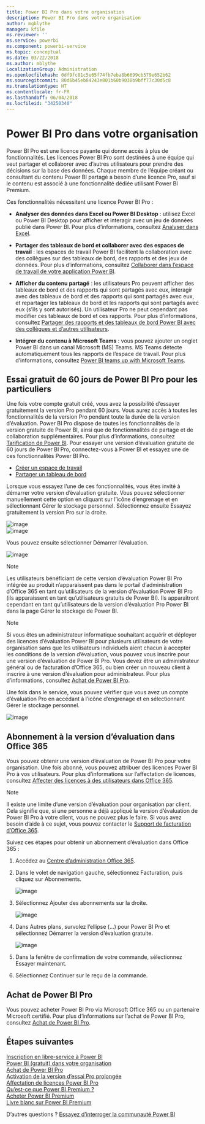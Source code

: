```yaml
---
title: Power BI Pro dans votre organisation
description: Power BI Pro dans votre organisation
author: mgblythe
manager: kfile
ms.reviewer: ''
ms.service: powerbi
ms.component: powerbi-service
ms.topic: conceptual
ms.date: 03/22/2018
ms.author: mblythe
LocalizationGroup: Administration
ms.openlocfilehash: 0df9fc81c5e65f74fb7eba8b6699cb579e652b62
ms.sourcegitcommit: 80d6b45eb84243e801b60b9038b9bff77c30d5c8
ms.translationtype: HT
ms.contentlocale: fr-FR
ms.lasthandoff: 06/04/2018
ms.locfileid: "34250340"
---
```

# <a name="power-bi-pro-in-your-organization"></a>Power BI Pro dans votre organisation

Power BI Pro est une licence payante qui donne accès à plus de fonctionnalités. Les licences Power BI Pro sont destinées à une équipe qui veut partager et collaborer avec d’autres utilisateurs pour prendre des décisions sur la base des données.  Chaque membre de l’équipe créant ou consultant du contenu Power BI partagé a besoin d’une licence Pro, sauf si le contenu est associé à une fonctionnalité dédiée utilisant Power BI Premium.

Ces fonctionnalités nécessitent une licence Power BI Pro :

* **Analyser des données dans Excel ou Power BI Desktop** : utilisez Excel ou Power BI Desktop pour afficher et interagir avec un jeu de données publié dans Power BI. Pour plus d’informations, consultez [Analyser dans Excel](service-analyze-in-excel.md).

* **Partager des tableaux de bord et collaborer avec des espaces de travail** : les espaces de travail Power BI facilitent la collaboration avec des collègues sur des tableaux de bord, des rapports et des jeux de données. Pour plus d’informations, consultez [Collaborer dans l’espace de travail de votre application Power BI](service-collaborate-power-bi-workspace.md).

* **Afficher du contenu partagé** : les utilisateurs Pro peuvent afficher des tableaux de bord et des rapports qui sont partagés avec eux, interagir avec des tableaux de bord et des rapports qui sont partagés avec eux, et repartager les tableaux de bord et les rapports qui sont partagés avec eux (s’ils y sont autorisés). Un utilisateur Pro ne peut cependant pas modifier ces tableaux de bord et ces rapports. Pour plus d’informations, consultez [Partager des rapports et des tableaux de bord Power BI avec des collègues et d’autres utilisateurs](service-share-dashboards.md).

* **Intégrer du contenu à Microsoft Teams** : vous pouvez ajouter un onglet Power BI dans un canal Microsoft (MS) Teams. MS Teams détecte automatiquement tous les rapports de l’espace de travail. Pour plus d’informations, consultez [Power BI teams up with Microsoft Teams](https://powerbi.microsoft.com/en-us/blog/power-bi-teams-up-with-microsoft-teams/). 

## <a name="power-bi-pro-60-day-trial-for-individuals"></a>Essai gratuit de 60 jours de Power BI Pro pour les particuliers

Une fois votre compte gratuit créé, vous avez la possibilité d’essayer gratuitement la version Pro pendant 60 jours. Vous aurez accès à toutes les fonctionnalités de la version Pro pendant toute la durée de la version d’évaluation. Power BI Pro dispose de toutes les fonctionnalités de la version gratuite de Power BI, ainsi que de fonctionnalités de partage et de collaboration supplémentaires. Pour plus d’informations, consultez [Tarification de Power BI](https://powerbi.microsoft.com/en-us/pricing/). Pour essayer une version d’évaluation gratuite de 60 jours de Power BI Pro, connectez-vous à Power BI et essayez une de ces fonctionnalités Power BI Pro.

* [Créer un espace de travail](service-create-distribute-apps.md)
* [Partager un tableau de bord](service-share-dashboards.md)

Lorsque vous essayez l’une de ces fonctionnalités, vous êtes invité à démarrer votre version d’évaluation gratuite. Vous pouvez sélectionner manuellement cette option en cliquant sur l’icône d’engrenage et en sélectionnant Gérer le stockage personnel. Sélectionnez ensuite Essayez gratuitement la version Pro sur la droite.

   ![image](media/service-power-bi-pro-in-your-organization/service-power-bi-pro-in-your-organization-01.png)
   </br>
   ![image](media/service-power-bi-pro-in-your-organization/service-power-bi-pro-in-your-organization-02.png)

Vous pouvez ensuite sélectionner Démarrer l’évaluation.

   ![image](media/service-power-bi-pro-in-your-organization/service-power-bi-pro-in-your-organization-03.png)

> [!NOTE]
> Les utilisateurs bénéficiant de cette version d’évaluation Power BI Pro intégrée au produit n’apparaissent pas dans le portail d’administration d’Office 365 en tant qu’utilisateurs de la version d’évaluation Power BI Pro (ils apparaissent en tant qu’utilisateurs gratuits de Power BI). Ils apparaîtront cependant en tant qu’utilisateurs de la version d’évaluation Pro Power BI dans la page Gérer le stockage de Power BI.
>

> [!NOTE]
> Si vous êtes un administrateur informatique souhaitant acquérir et déployer des licences d’évaluation Power BI pour plusieurs utilisateurs de votre organisation sans que les utilisateurs individuels aient chacun à accepter les conditions de la version d’évaluation, vous pouvez vous inscrire pour une version d’évaluation de Power BI Pro. Vous devez être un administrateur général ou de facturation d’Office 365, ou bien créer un nouveau client à inscrire à une version d’évaluation pour administrateur. Pour plus d’informations, consultez [Achat de Power BI Pro](service-admin-purchasing-power-bi-pro.md).
>

Une fois dans le service, vous pouvez vérifier que vous avez un compte d’évaluation Pro en accédant à l’icône d’engrenage et en sélectionnant Gérer le stockage personnel.

   ![image](media/service-power-bi-pro-in-your-organization/service-power-bi-pro-in-your-organization-04.png)

## <a name="subscription-trial-in-office-365"></a>Abonnement à la version d’évaluation dans Office 365

Vous pouvez obtenir une version d’évaluation de Power BI Pro pour votre organisation. Une fois abonné, vous pouvez attribuer des licences Power BI Pro à vos utilisateurs. Pour plus d’informations sur l’affectation de licences, consultez [Affecter des licences à des utilisateurs dans Office 365](https://support.office.com/en-us/article/assign-licenses-to-users-in-office-365-for-business-997596b5-4173-4627-b915-36abac6786dc?ui=en-US&rs=en-US&ad=US).

> [!NOTE]
> Il existe une limite d’une version d’évaluation pour organisation par client. Cela signifie que, si une personne a déjà appliqué la version d’évaluation de Power BI Pro à votre client, vous ne pouvez plus le faire. Si vous avez besoin d’aide à ce sujet, vous pouvez contacter le [Support de facturation d’Office 365](https://support.office.microsoft.com/en-us/article/contact-support-for-business-products-admin-help-32a17ca7-6fa0-4870-8a8d-e25ba4ccfd4b?CorrelationId=552bbf37-214f-4202-80cb-b94240dcd671&ui=en-US&rs=en-US&ad=US).
>

Suivez ces étapes pour obtenir un abonnement d’évaluation dans Office 365 :

1. Accédez au [Centre d’administration Office 365](https://portal.office.com/adminportal/home#/homepage).
2. Dans le volet de navigation gauche, sélectionnez Facturation, puis cliquez sur Abonnements.

   ![image](media/service-power-bi-pro-in-your-organization/service-power-bi-pro-in-your-organization-05.png)

3. Sélectionnez Ajouter des abonnements sur la droite.

   ![image](media/service-power-bi-pro-in-your-organization/service-power-bi-pro-in-your-organization-06.png)

4. Dans Autres plans, survolez l’ellipse (…) pour Power BI Pro et sélectionnez Démarrer la version d’évaluation gratuite.

   ![image](media/service-power-bi-pro-in-your-organization/service-power-bi-pro-in-your-organization-07.png) 

5. Dans la fenêtre de confirmation de votre commande, sélectionnez Essayer maintenant.
6. Sélectionnez Continuer sur le reçu de la commande.

## <a name="purchasing-power-bi-pro"></a>Achat de Power BI Pro

Vous pouvez acheter Power BI Pro via Microsoft Office 365 ou un partenaire Microsoft certifié. Pour plus d’informations sur l’achat de Power BI Pro, consultez [Achat de Power BI Pro](service-admin-purchasing-power-bi-pro.md).

## <a name="next-steps"></a>Étapes suivantes
[Inscription en libre-service à Power BI](service-admin-signing-up-for-power-bi-with-a-new-office-365-trial.md)
<br/>
[Power BI (gratuit) dans votre organisation](service-admin-service-free-in-your-organization.md)
<br/>
[Achat de Power BI Pro](service-admin-purchasing-power-bi-pro.md)
<br/>
[Activation de la version d’essai Pro prolongée](service-extended-pro-trial.md)
<br/>
[Affectation de licences Power BI Pro](service-admin-assigning-power-bi-pro-licenses.md)
<br/>
[Qu’est-ce que Power BI Premium ?](service-admin-premium-manage.md)
<br/>
[Acheter Power BI Premium](service-admin-premium-purchase.md)
<br/>
[Livre blanc sur Power BI Premium](https://aka.ms/pbipremiumwhitepaper)

D’autres questions ? [Essayez d’interroger la communauté Power BI](https://community.powerbi.com/)